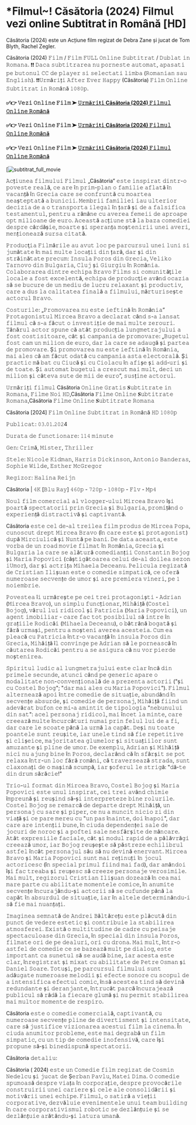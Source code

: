# *𝖥ilmu𝗅~! Căsă𝗍or𝗂a (2024) 𝖥il𝗆u𝗅 𝗏e𝗓i 𝗈nlin𝖾 𝖲ubtitra𝗍 i𝗇 𝖱omână [𝖧D] 
Căsătoria (2024) este un Acțiune film regizat de Debra Zane și jucat de Tom Blyth, Rachel Zegler.

Căsătoria (2024) 𝙵𝚒𝚕𝚖 / 𝙵𝚒𝚕𝚖 𝙵𝚄𝙻𝙻 𝙾𝚗𝚕𝚒𝚗𝚎 𝚂𝚞𝚋𝚝𝚒𝚝𝚛𝚊𝚝 / 𝙳𝚞𝚋𝚕𝚊𝚝 𝚒𝚗 𝚁𝚘𝚖𝚊𝚗𝚊. ❗❗️️ 𝙳𝚊𝚌𝚊 𝚜𝚞𝚋𝚝𝚒𝚝𝚛𝚊𝚛𝚎𝚊 𝚗𝚞 𝚙𝚘𝚛𝚗𝚎𝚜𝚝𝚎 𝚊𝚞𝚝𝚘𝚖𝚊𝚝, 𝚊𝚙𝚊𝚜𝚊𝚝𝚒 𝚙𝚎 𝚋𝚞𝚝𝚘𝚗𝚞𝚕 𝙲𝙲 𝚍𝚎 𝚙𝚕𝚊𝚢𝚎𝚛 𝚜𝚒 𝚜𝚎𝚕𝚎𝚌𝚝𝚊𝚝𝚒 𝚕𝚒𝚖𝚋𝚊 (𝚁𝚘𝚖𝚊𝚗𝚒𝚊𝚗 𝚜𝚊𝚞 𝙴𝚗𝚐𝚕𝚒𝚜𝚑). ❗❗️️𝚄𝚛𝚖ă𝚛𝚒ț𝚒 𝙰𝚏𝚝𝚎𝚛 𝙴𝚟𝚎𝚛 𝙷𝚊𝚙𝚙𝚢 (Căsătoria) 𝙵𝚒𝚕𝚖 𝙾𝚗𝚕𝚒𝚗𝚎 𝚂𝚞𝚋𝚝𝚒𝚝𝚛𝚊𝚝 𝚒𝚗 𝚁𝚘𝚖â𝚗ă 𝟷𝟶𝟾𝟶𝚙.

#### ✅👉 𝚅𝚎𝚣𝚒 𝙾𝚗𝚕𝚒𝚗𝚎 𝙵𝚒𝚕𝚖 ➤ [𝚄𝚛𝚖ă𝚛𝚒ț𝚒 Căsătoria (2024) 𝙵𝚒𝚕𝚖𝚞𝚕 𝙾𝚗𝚕𝚒𝚗𝚎 𝚁𝚘𝚖â𝚗ă](https://t.co/H5YRx4Ao4e)

#### ✅👉 𝚅𝚎𝚣𝚒 𝙾𝚗𝚕𝚒𝚗𝚎 𝙵𝚒𝚕𝚖 ➤ [𝚄𝚛𝚖ă𝚛𝚒ț𝚒 Căsătoria (2024) 𝙵𝚒𝚕𝚖𝚞𝚕 𝙾𝚗𝚕𝚒𝚗𝚎 𝚁𝚘𝚖â𝚗ă](https://t.co/H5YRx4Ao4e)

#### ✅👉 𝚅𝚎𝚣𝚒 𝙾𝚗𝚕𝚒𝚗𝚎 𝙵𝚒𝚕𝚖 ➤ [𝚄𝚛𝚖ă𝚛𝚒ț𝚒 Căsătoria (2024) 𝙵𝚒𝚕𝚖𝚞𝚕 𝙾𝚗𝚕𝚒𝚗𝚎 𝚁𝚘𝚖â𝚗ă](https://t.co/H5YRx4Ao4e)

[![subtitrat_full_movie](https://image.tmdb.org/t/p/original/3LBzM4MkaQnvVKHZUH6TNfbpgxe.jpg)


𝙰𝚌ț𝚒𝚞𝚗𝚎𝚊 𝚏𝚒𝚕𝚖𝚞𝚕𝚞𝚒
𝙵𝚒𝚕𝚖𝚞𝚕 „Căsătoria” 𝚎𝚜𝚝𝚎 𝚒𝚗𝚜𝚙𝚒𝚛𝚊𝚝 𝚍𝚒𝚗𝚝𝚛-𝚘 𝚙𝚘𝚟𝚎𝚜𝚝𝚎 𝚛𝚎𝚊𝚕ă, 𝚌𝚎 𝚊𝚛𝚎 î𝚗 𝚙𝚛𝚒𝚖-𝚙𝚕𝚊𝚗 𝚘 𝚏𝚊𝚖𝚒𝚕𝚒𝚎 𝚊𝚏𝚕𝚊𝚝ă î𝚗 𝚟𝚊𝚌𝚊𝚗ță î𝚗 𝙶𝚛𝚎𝚌𝚒𝚊 𝚌𝚊𝚛𝚎 𝚜𝚎 𝚌𝚘𝚗𝚏𝚛𝚞𝚗𝚝ă 𝚌𝚞 𝚖𝚘𝚊𝚛𝚝𝚎𝚊 𝚗𝚎𝚊ș𝚝𝚎𝚙𝚝𝚊𝚝ă 𝚊 𝚋𝚞𝚗𝚒𝚌𝚒𝚒.  𝙼𝚎𝚖𝚋𝚛𝚒𝚒 𝚏𝚊𝚖𝚒𝚕𝚒𝚎𝚒 𝚒𝚊𝚞 𝚞𝚕𝚝𝚎𝚛𝚒𝚘𝚛 𝚍𝚎𝚌𝚒𝚣𝚒𝚊 𝚍𝚎 𝚊 𝚘 𝚝𝚛𝚊𝚗𝚜𝚙𝚘𝚛𝚝𝚊 𝚒𝚕𝚎𝚐𝚊𝚕 î𝚗 ț𝚊𝚛ă ș𝚒 𝚍𝚎 𝚊 𝚏𝚊𝚕𝚜𝚒𝚏𝚒𝚌𝚊 𝚝𝚎𝚜𝚝𝚊𝚖𝚎𝚗𝚝𝚞𝚕, 𝚙𝚎𝚗𝚝𝚛𝚞 𝚊 𝚛ă𝚖â𝚗𝚎 𝚌𝚞 𝚊𝚟𝚎𝚛𝚎𝚊 𝚏𝚎𝚖𝚎𝚒𝚒 𝚍𝚎 𝚊𝚙𝚛𝚘𝚊𝚙𝚎 𝚘𝚙𝚝 𝚖𝚒𝚕𝚒𝚘𝚊𝚗𝚎 𝚍𝚎 𝚎𝚞𝚛𝚘. 𝙰𝚌𝚎𝚊𝚜𝚝ă 𝚊𝚌ț𝚒𝚞𝚗𝚎 𝚜𝚝ă 𝚕𝚊 𝚋𝚊𝚣𝚊 𝚌𝚘𝚖𝚎𝚍𝚒𝚎𝚒 𝚍𝚎𝚜𝚙𝚛𝚎 𝚌â𝚛𝚍ăș𝚒𝚎, 𝚖𝚘𝚊𝚛𝚝𝚎 ș𝚒 𝚜𝚙𝚎𝚛𝚊𝚗ț𝚊 𝚖𝚘ș𝚝𝚎𝚗𝚒𝚛𝚒𝚒 𝚞𝚗𝚎𝚒 𝚊𝚟𝚎𝚛𝚒, 𝚖𝚎𝚗ț𝚒𝚘𝚗𝚎𝚊𝚣ă 𝚜𝚞𝚛𝚜𝚊 𝚌𝚒𝚝𝚊𝚝ă.

𝙿𝚛𝚘𝚍𝚞𝚌ţ𝚒𝚊
𝙵𝚒𝚕𝚖ă𝚛𝚒𝚕𝚎 𝚊𝚞 𝚊𝚟𝚞𝚝 𝚕𝚘𝚌 𝚙𝚎 𝚙𝚊𝚛𝚌𝚞𝚛𝚜𝚞𝚕 𝚞𝚗𝚎𝚒 𝚕𝚞𝚗𝚒 𝚜𝚒 𝚓𝚞𝚖ă𝚝𝚊𝚝𝚎 î𝚗 𝚖𝚊𝚒 𝚖𝚞𝚕𝚝𝚎 𝚕𝚘𝚌𝚊ț𝚒𝚒 𝚍𝚒𝚗 ț𝚊𝚛ă, 𝚍𝚊𝚛 ș𝚒 𝚍𝚒𝚗 𝚜𝚝𝚛ă𝚒𝚗ă𝚝𝚊𝚝𝚎 𝚙𝚛𝚎𝚌𝚞𝚖: 𝙸𝚗𝚜𝚞𝚕𝚊 𝙿𝚘𝚛𝚘𝚜 𝚍𝚒𝚗 𝙶𝚛𝚎𝚌𝚒𝚊, 𝚅𝚎𝚕𝚒𝚔𝚘 𝚃𝚊𝚛𝚗𝚘𝚟𝚘 𝚍𝚒𝚗 𝙱𝚞𝚕𝚐𝚊𝚛𝚒𝚊, 𝙲𝚕𝚞𝚓 ș𝚒 𝙶𝚒𝚞𝚛𝚐𝚒𝚞 î𝚗 𝚁𝚘𝚖â𝚗𝚒𝚊. 𝙲𝚘𝚕𝚊𝚋𝚘𝚛𝚊𝚛𝚎𝚊 𝚍𝚒𝚗𝚝𝚛𝚎 𝚎𝚌𝚑𝚒𝚙𝚊 𝙱𝚛𝚊𝚟𝚘 𝙵𝚒𝚕𝚖𝚜 𝚜𝚒 𝚌𝚘𝚖𝚞𝚗𝚒𝚝ăţ𝚒𝚕𝚎 𝚕𝚘𝚌𝚊𝚕𝚎 𝚊 𝚏𝚘𝚜𝚝 𝚎𝚡𝚌𝚎𝚕𝚎𝚗𝚝ă, 𝚎𝚌𝚑𝚒𝚙𝚊 𝚍𝚎 𝚙𝚛𝚘𝚍𝚞𝚌ţ𝚒𝚎 𝚊𝚟â𝚗𝚍 𝚘𝚌𝚊𝚣𝚒𝚊 𝚜ă 𝚜𝚎 𝚋𝚞𝚌𝚞𝚛𝚎 𝚍𝚎 𝚞𝚗 𝚖𝚎𝚍𝚒𝚞 𝚍𝚎 𝚕𝚞𝚌𝚛𝚞 𝚛𝚎𝚕𝚊𝚡𝚊𝚗𝚝 ș𝚒 𝚙𝚛𝚘𝚍𝚞𝚌𝚝𝚒𝚟, 𝚌𝚊𝚛𝚎 𝚊 𝚍𝚞𝚜 𝚕𝚊 𝚌𝚊𝚕𝚒𝚝𝚊𝚝𝚎𝚊 𝚏𝚒𝚗𝚊𝚕ă 𝚊 𝚏𝚒𝚕𝚖𝚞𝚕𝚞𝚒, 𝚖ă𝚛𝚝𝚞𝚛𝚒𝚜𝚎ș𝚝𝚎 𝚊𝚌𝚝𝚘𝚛𝚞𝚕 𝙱𝚛𝚊𝚟𝚘. 

𝙲𝚘𝚜𝚝𝚞𝚛𝚒𝚕𝚎: „𝙿𝚛𝚘𝚖𝚘𝚟𝚊𝚛𝚎𝚊 𝚗𝚞 𝚎𝚜𝚝𝚎 𝚒𝚎𝚏𝚝𝚒𝚗ă î𝚗 𝚁𝚘𝚖â𝚗𝚒𝚊”
𝙿𝚛𝚘𝚝𝚊𝚐𝚘𝚗𝚒𝚜𝚝𝚞𝚕 𝙼𝚒𝚛𝚌𝚎𝚊 𝙱𝚛𝚊𝚟𝚘 𝚊 𝚍𝚎𝚌𝚕𝚊𝚛𝚊𝚝 𝚌â𝚗𝚍 𝚜-𝚊 𝚕𝚊𝚗𝚜𝚊𝚝 𝚏𝚒𝚕𝚖𝚞𝚕 𝚌ă 𝚜-𝚊 𝚏ă𝚌𝚞𝚝 𝚘 𝚒𝚗𝚟𝚎𝚜𝚝𝚒ț𝚒𝚎 𝚍𝚎 𝚖𝚊𝚒 𝚖𝚞𝚕𝚝𝚎 𝚣𝚎𝚛𝚘𝚞𝚛𝚒. 𝚃â𝚗ă𝚛𝚞𝚕 𝚊𝚌𝚝𝚘𝚛 𝚜𝚙𝚞𝚗𝚎 𝚌ă 𝚊𝚝â𝚝 𝚙𝚛𝚘𝚍𝚞𝚌ț𝚒𝚊 𝚕𝚞𝚗𝚐𝚖𝚎𝚝𝚛𝚊𝚓𝚞𝚕𝚞𝚒 𝚊 𝚏𝚘𝚜𝚝 𝚌𝚘𝚜𝚝𝚒𝚜𝚒𝚝𝚘𝚊𝚛𝚎, 𝚌â𝚝 ș𝚒 𝚌𝚊𝚖𝚙𝚊𝚗𝚒𝚊 𝚍𝚎 𝚙𝚛𝚘𝚖𝚘𝚟𝚊𝚛𝚎:  „𝙱𝚞𝚐𝚎𝚝𝚞𝚕 𝚏𝚘𝚜𝚝 𝚌𝚊𝚖 𝚞𝚗 𝚖𝚒𝚕𝚒𝚘𝚗 𝚍𝚎 𝚎𝚞𝚛𝚘, 𝚍𝚊𝚛 𝚕𝚊 𝚌𝚊𝚛𝚎 𝚜𝚎 𝚊𝚍𝚊𝚞𝚐ă ș𝚒 𝚙𝚊𝚛𝚝𝚎𝚊 𝚍𝚎 𝚙𝚛𝚘𝚖𝚘𝚟𝚊𝚛𝚎. Ș𝚒 𝚙𝚛𝚘𝚖𝚘𝚟𝚊𝚛𝚎𝚊 𝚗𝚞 𝚎𝚜𝚝𝚎 𝚒𝚎𝚏𝚝𝚒𝚗ă î𝚗 𝚁𝚘𝚖â𝚗𝚒𝚊, 𝚖𝚊𝚒 𝚊𝚕𝚎𝚜 𝚌ă 𝚊𝚖 𝚏ă𝚌𝚞𝚝 𝚘𝚍𝚊𝚝ă 𝚌𝚞 𝚌𝚊𝚖𝚙𝚊𝚗𝚒𝚊 𝚊𝚜𝚝𝚊 𝚎𝚕𝚎𝚌𝚝𝚘𝚛𝚊𝚕ă. Ș𝚒 𝚙𝚛𝚊𝚌𝚝𝚒𝚌 𝚖ă 𝚋𝚊𝚝 𝚌𝚞 𝙲𝚒𝚞𝚌ă ș𝚒 𝚌𝚞 𝙲𝚒𝚘𝚕𝚊𝚌𝚞 î𝚗 𝚊𝚏𝚒ș𝚎 ș𝚒 𝚊𝚍𝚍-𝚞𝚛𝚒 ș𝚒 𝚍𝚎 𝚝𝚘𝚊𝚝𝚎. Ș𝚒 𝚊𝚞𝚝𝚘𝚖𝚊𝚝 𝚋𝚞𝚐𝚎𝚝𝚞𝚕 𝚊 𝚌𝚛𝚎𝚜𝚌𝚞𝚝 𝚖𝚊𝚒 𝚖𝚞𝚕𝚝, 𝚍𝚎𝚌𝚒 𝚞𝚗 𝚖𝚒𝚕𝚒𝚘𝚗 ș𝚒 𝚌â𝚝𝚎𝚟𝚊 𝚜𝚞𝚝𝚎 𝚍𝚎 𝚖𝚒𝚒 𝚍𝚎 𝚎𝚞𝚛𝚘”, 𝚜𝚞𝚜ț𝚒𝚗𝚎 𝚊𝚌𝚝𝚘𝚛𝚞𝚕.

𝚄𝚛𝚖ă𝚛𝚒ț𝚒 𝚏𝚒𝚕𝚖𝚞𝚕 Căsătoria 𝙾𝚗𝚕𝚒𝚗𝚎 𝙶𝚛𝚊𝚝𝚒𝚜 𝐒𝚞𝚋𝚝𝚒𝚝𝚛𝚊𝚝𝚎 𝚒𝚗 𝚁𝚘𝚖𝚊𝚗𝚊, 𝙵𝚒𝚕𝚖𝚎 𝙽𝚘𝚒 𝙷𝙳,Căsătoria 𝙵𝚒𝚕𝚖𝚎 𝙾𝚗𝚕𝚒𝚗𝚎 𝐒𝚞𝚋𝚝𝚒𝚝𝚛𝚊𝚝𝚎 𝚁𝚘𝚖𝚊𝚗𝚊,Căsătoria 𝙵𝚒𝚕𝚖𝚎 𝙾𝚗𝚕𝚒𝚗𝚎 𝐒𝚞𝚋𝚝𝚒𝚝𝚛𝚊𝚝𝚎 𝚁𝚘𝚖𝚊𝚗𝚊

Căsătoria [2024] 𝙵𝚒𝚕𝚖 𝙾𝚗𝚕𝚒𝚗𝚎 𝚂𝚞𝚋𝚝𝚒𝚝𝚛𝚊𝚝 𝚒𝚗 𝚁𝚘𝚖â𝚗ă 𝙷𝙳 𝟷𝟶𝟾𝟶𝚙

𝙿𝚞𝚋𝚕𝚒𝚌𝚊𝚝: 𝟶𝟹.𝟶𝟷.𝟸𝟶𝟸4

𝙳𝚞𝚛𝚊𝚝𝚊 𝚍𝚎 𝚏𝚞𝚗𝚌𝚝𝚒𝚘𝚗𝚊𝚛𝚎: 𝟷𝟷𝟺 𝚖𝚒𝚗𝚞𝚝𝚎

𝙶𝚎𝚗: 𝙲𝚛𝚒𝚖ă, 𝙼𝚒𝚜𝚝𝚎𝚛, 𝚃𝚑𝚛𝚒𝚕𝚕𝚎𝚛

𝚂𝚝𝚎𝚕𝚎: 𝙽𝚒𝚌𝚘𝚕𝚎 𝙺𝚒𝚍𝚖𝚊𝚗, 𝙷𝚊𝚛𝚛𝚒𝚜 𝙳𝚒𝚌𝚔𝚒𝚗𝚜𝚘𝚗, 𝙰𝚗𝚝𝚘𝚗𝚒𝚘 𝙱𝚊𝚗𝚍𝚎𝚛𝚊𝚜, 𝚂𝚘𝚙𝚑𝚒𝚎 𝚆𝚒𝚕𝚍𝚎, 𝙴𝚜𝚝𝚑𝚎𝚛 𝙼𝚌𝙶𝚛𝚎𝚐𝚘𝚛

𝚁𝚎𝚐𝚒𝚣𝚘𝚛: 𝙷𝚊𝚕𝚒𝚗𝚊 𝚁𝚎𝚒𝚓𝚗

Căsătoria | 𝟺𝙺 [𝙱𝚕𝚞 𝚁𝚊𝚢] 𝟺𝟼𝟶𝚙 - 𝟽𝟸𝟶𝚙 - 𝟷𝟶𝟾𝟶𝚙 - 𝙵𝚕𝚟 - 𝙼𝚙𝟺

𝙽𝚘𝚞𝚕 𝚏𝚒𝚕𝚖 𝚌𝚘𝚖𝚎𝚛𝚌𝚒𝚊𝚕 𝚊𝚕 𝚟𝚕𝚘𝚐𝚐𝚎𝚛-𝚞𝚕𝚞𝚒 𝙼𝚒𝚛𝚌𝚎𝚊 𝙱𝚛𝚊𝚟𝚘 îș𝚒 𝚙𝚘𝚊𝚛𝚝ă 𝚜𝚙𝚎𝚌𝚝𝚊𝚝𝚘𝚛𝚒𝚒 𝚙𝚛𝚒𝚗 𝙶𝚛𝚎𝚌𝚒𝚊 ș𝚒 𝙱𝚞𝚕𝚐𝚊𝚛𝚒𝚊, 𝚙𝚛𝚘𝚖𝚒țâ𝚗𝚍 𝚘 𝚎𝚡𝚙𝚎𝚛𝚒𝚎𝚗ță 𝚍𝚒𝚜𝚝𝚛𝚊𝚌𝚝𝚒𝚟ă ș𝚒 𝚌𝚊𝚙𝚝𝚒𝚟𝚊𝚗𝚝ă.

Căsătoria 𝚎𝚜𝚝𝚎 𝚌𝚎𝚕 𝚍𝚎-𝚊𝚕 𝚝𝚛𝚎𝚒𝚕𝚎𝚊 𝚏𝚒𝚕𝚖 𝚙𝚛𝚘𝚍𝚞𝚜 𝚍𝚎 𝙼𝚒𝚛𝚌𝚎𝚊 𝙿𝚘𝚙𝚊, 𝚌𝚞𝚗𝚘𝚜𝚌𝚞𝚝 𝚍𝚛𝚎𝚙𝚝 𝙼𝚒𝚛𝚌𝚎𝚊 𝙱𝚛𝚊𝚟𝚘 (î𝚗 𝚌𝚊𝚛𝚎 𝚎𝚜𝚝𝚎 ș𝚒 𝚙𝚛𝚘𝚝𝚊𝚐𝚘𝚗𝚒𝚜𝚝) 𝚍𝚞𝚙ă 𝙼𝚒𝚛𝚌𝚒𝚞𝚕𝚒𝚌ă ș𝚒 𝙽𝚞𝚗𝚝ă 𝚙𝚎 𝚋𝚊𝚗𝚒. 𝙳𝚎 𝚍𝚊𝚝𝚊 𝚊𝚌𝚎𝚊𝚜𝚝𝚊, 𝚎𝚜𝚝𝚎 𝚟𝚘𝚛𝚋𝚊 𝚍𝚎 𝚞𝚗 𝚛𝚘𝚊𝚍 𝚖𝚘𝚟𝚒𝚎 𝚏𝚒𝚕𝚖𝚊𝚝 î𝚗 𝚁𝚘𝚖â𝚗𝚒𝚊, 𝙶𝚛𝚎𝚌𝚒𝚊 ș𝚒 𝙱𝚞𝚕𝚐𝚊𝚛𝚒𝚊 𝚕𝚊 𝚌𝚊𝚛𝚎 𝚜𝚎 𝚊𝚕ă𝚝𝚞𝚛ă 𝚌𝚘𝚖𝚎𝚍𝚒𝚊𝚗ț𝚒𝚒 𝙲𝚘𝚗𝚜𝚝𝚊𝚗𝚝𝚒𝚗 𝙱𝚘𝚓𝚘𝚐 ș𝚒 𝙼𝚊𝚛𝚒𝚊 𝙿𝚘𝚙𝚘𝚟𝚒𝚌𝚒 (𝚌âș𝚝𝚒𝚐ă𝚝𝚘𝚊𝚛𝚎𝚊 𝚌𝚎𝚕𝚞𝚒 𝚍𝚎-𝚊𝚕 𝚍𝚘𝚒𝚕𝚎𝚊 𝚜𝚎𝚣𝚘𝚗 𝚒𝚄𝚖𝚘𝚛), 𝚍𝚊𝚛 ș𝚒 𝚊𝚌𝚝𝚛𝚒ț𝚊 𝙼𝚒𝚑𝚊𝚎𝚕𝚊 𝙳𝚎𝚌𝚎𝚊𝚗𝚞. 𝙿𝚎𝚕𝚒𝚌𝚞𝚕𝚊 𝚛𝚎𝚐𝚒𝚣𝚊𝚝ă 𝚍𝚎 𝙲𝚛𝚒𝚜𝚝𝚒𝚊𝚗 𝙸𝚕𝚒ș𝚞𝚊𝚗 𝚎𝚜𝚝𝚎 𝚘 𝚌𝚘𝚖𝚎𝚍𝚒𝚎 𝚜𝚒𝚖𝚙𝚊𝚝𝚒𝚌ă, 𝚌𝚎 𝚘𝚏𝚎𝚛ă 𝚗𝚞𝚖𝚎𝚛𝚘𝚊𝚜𝚎 𝚜𝚎𝚌𝚟𝚎𝚗ț𝚎 𝚍𝚎 𝚞𝚖𝚘𝚛 ș𝚒 𝚊𝚛𝚎 𝚙𝚛𝚎𝚖𝚒𝚎𝚛𝚊 𝚟𝚒𝚗𝚎𝚛𝚒, 𝚙𝚎 𝟷 𝚗𝚘𝚒𝚎𝚖𝚋𝚛𝚒𝚎.

𝙿𝚘𝚟𝚎𝚜𝚝𝚎𝚊 î𝚒 𝚞𝚛𝚖ă𝚛𝚎ș𝚝𝚎 𝚙𝚎 𝚌𝚎𝚒 𝚝𝚛𝚎𝚒 𝚙𝚛𝚘𝚝𝚊𝚐𝚘𝚗𝚒ș𝚝𝚒 - 𝙰𝚍𝚛𝚒𝚊𝚗 (𝙼𝚒𝚛𝚌𝚎𝚊 𝙱𝚛𝚊𝚟𝚘), 𝚞𝚗 𝚜𝚒𝚖𝚙𝚕𝚞 𝚏𝚞𝚗𝚌ț𝚒𝚘𝚗𝚊𝚛, 𝙼𝚒𝚑ă𝚒ță (𝙲𝚘𝚜𝚝𝚎𝚕 𝙱𝚘𝚓𝚘𝚐), 𝚟ă𝚛𝚞𝚕 𝚕𝚞𝚒 𝚛𝚒𝚍𝚒𝚌𝚘𝚕 ș𝚒 𝙿𝚊𝚝𝚛𝚒𝚌𝚒𝚊 (𝙼𝚊𝚛𝚒𝚊 𝙿𝚘𝚙𝚘𝚟𝚒𝚌𝚒), 𝚞𝚗 𝚊𝚐𝚎𝚗𝚝 𝚒𝚖𝚘𝚋𝚒𝚕𝚒𝚊𝚛 - 𝚌𝚊𝚛𝚎 𝚏𝚊𝚌 𝚝𝚘𝚝 𝚙𝚘𝚜𝚒𝚋𝚒𝚕𝚞𝚕 𝚜ă 𝚒𝚗𝚝𝚛𝚎 î𝚗 𝚐𝚛𝚊ț𝚒𝚒𝚕𝚎 𝚁𝚘𝚍𝚒𝚌ă𝚒 (𝙼𝚒𝚑𝚊𝚎𝚕𝚊 𝙳𝚎𝚌𝚎𝚊𝚗𝚞), 𝚘 𝚋ă𝚝𝚛â𝚗ă 𝚋𝚘𝚐𝚊𝚝ă ș𝚒 𝚏ă𝚛ă 𝚞𝚛𝚖𝚊ș𝚒, 𝚙𝚎𝚗𝚝𝚛𝚞 𝚊 𝚖𝚘ș𝚝𝚎𝚗𝚒 𝚊𝚟𝚎𝚛𝚎𝚊 𝚊𝚌𝚎𝚜𝚝𝚎𝚒𝚊. 𝙲𝚞𝚖 𝚎𝚊 𝚙𝚕𝚎𝚊𝚌ă 𝚌𝚞 𝙿𝚊𝚝𝚛𝚒𝚌𝚒𝚊 î𝚗𝚝𝚛-𝚘 𝚟𝚊𝚌𝚊𝚗ță î𝚗 𝚒𝚗𝚜𝚞𝚕𝚊 𝙿𝚘𝚛𝚘𝚜 𝚍𝚒𝚗 𝙶𝚛𝚎𝚌𝚒𝚊, 𝙼𝚒𝚑ă𝚒ță î𝚕 𝚌𝚘𝚗𝚟𝚒𝚗𝚐𝚎 𝚙𝚎 𝙰𝚍𝚛𝚒𝚊𝚗 𝚜ă 𝚕𝚎 𝚙𝚘𝚛𝚗𝚎𝚊𝚜𝚌ă î𝚗 𝚌ă𝚞𝚝𝚊𝚛𝚎𝚊 𝚁𝚘𝚍𝚒𝚌ă𝚒 𝚙𝚎𝚗𝚝𝚛𝚞 𝚊 𝚜𝚎 𝚊𝚜𝚒𝚐𝚞𝚛𝚊 𝚌ă 𝚗𝚞 𝚟𝚘𝚛 𝚙𝚒𝚎𝚛𝚍𝚎 𝚖𝚘ș𝚝𝚎𝚗𝚒𝚛𝚎𝚊.

𝚂𝚙𝚒𝚛𝚒𝚝𝚞𝚕 𝚕𝚞𝚍𝚒𝚌 𝚊𝚕 𝚕𝚞𝚗𝚐𝚖𝚎𝚝𝚛𝚊𝚓𝚞𝚕𝚞𝚒 𝚎𝚜𝚝𝚎 𝚌𝚕𝚊𝚛 î𝚗𝚌ă 𝚍𝚒𝚗 𝚙𝚛𝚒𝚖𝚎𝚕𝚎 𝚜𝚎𝚌𝚞𝚗𝚍𝚎, 𝚊𝚝𝚞𝚗𝚌𝚒 𝚌â𝚗𝚍 𝚙𝚎 𝚐𝚎𝚗𝚎𝚛𝚒𝚌 𝚊𝚙𝚊𝚛𝚎 𝚘 𝚖𝚘𝚍𝚊𝚕𝚒𝚝𝚊𝚝𝚎 𝚗𝚘𝚗-𝚌𝚘𝚗𝚟𝚎𝚗ț𝚒𝚘𝚗𝚊𝚕ă 𝚍𝚎 𝚊 𝚙𝚛𝚎𝚣𝚎𝚗𝚝𝚊 𝚊𝚌𝚝𝚘𝚛𝚒𝚒 ("ș𝚒 𝚌𝚞 𝙲𝚘𝚜𝚝𝚎𝚕 𝙱𝚘𝚓𝚘𝚐"; "𝚍𝚊𝚛 𝚖𝚊𝚒 𝚊𝚕𝚎𝚜 𝚌𝚞 𝙼𝚊𝚛𝚒𝚊 𝙿𝚘𝚙𝚘𝚟𝚒𝚌𝚒"). 𝙵𝚒𝚕𝚖𝚞𝚕 𝚊𝚕𝚝𝚎𝚛𝚗𝚎𝚊𝚣ă 𝚊𝚙𝚘𝚒 î𝚗𝚝𝚛𝚎 𝚌𝚘𝚖𝚎𝚍𝚒𝚎 𝚍𝚎 𝚜𝚒𝚝𝚞𝚊ț𝚒𝚎, 𝚊𝚋𝚞𝚗𝚍â𝚗𝚍 î𝚗 𝚜𝚎𝚌𝚟𝚎𝚗ț𝚎 𝚊𝚋𝚜𝚞𝚛𝚍𝚎, ș𝚒 𝚌𝚘𝚖𝚎𝚍𝚒𝚎 𝚍𝚎 𝚙𝚎𝚛𝚜𝚘𝚗𝚊𝚓, 𝙼𝚒𝚑ă𝚒ță 𝚏𝚒𝚒𝚗𝚍 𝚞𝚗 𝚊𝚍𝚎𝚟ă𝚛𝚊𝚝 𝚋𝚞𝚏𝚘𝚗 𝚌𝚎 𝚖𝚒-𝚊 𝚊𝚖𝚒𝚗𝚝𝚒𝚝 𝚍𝚎 𝚝𝚒𝚙𝚘𝚕𝚘𝚐𝚒𝚊 "𝚗𝚎𝚋𝚞𝚗𝚞𝚕𝚞𝚒 𝚍𝚒𝚗 𝚜𝚊𝚝": 𝚊𝚌𝚎𝚕 𝚙𝚎𝚛𝚜𝚘𝚗𝚊𝚓 𝚛𝚒𝚍𝚒𝚌𝚘𝚕, 𝚖𝚊𝚒 î𝚗𝚌𝚎𝚝 𝚕𝚊 𝚖𝚒𝚗𝚝𝚎, 𝚌𝚊𝚛𝚎 𝚌𝚛𝚎𝚎𝚊𝚣ă 𝚖𝚞𝚕𝚝𝚎 î𝚗𝚌𝚞𝚛𝚌ă𝚝𝚞𝚛𝚒 𝚗𝚞𝚖𝚊𝚒 𝚙𝚛𝚒𝚗 𝚏𝚎𝚕𝚞𝚕 𝚕𝚞𝚒 𝚍𝚎 𝚊 𝚏𝚒, 𝚍𝚊𝚛 𝚌𝚊𝚛𝚎 𝚕𝚎 𝚜𝚌𝚘𝚊𝚝𝚎 𝚙â𝚗ă 𝚕𝚊 𝚞𝚛𝚖ă 𝚕𝚊 𝚌𝚊𝚙ă𝚝. 𝙳𝚎ș𝚒 𝚗𝚞 𝚝𝚘𝚊𝚝𝚎 𝚙𝚘𝚊𝚗𝚝𝚎𝚕𝚎 𝚜𝚞𝚗𝚝 𝚛𝚎𝚞ș𝚒𝚝𝚎, 𝚒𝚊𝚛 𝚞𝚗𝚎𝚕𝚎 𝚝𝚒𝚗𝚍 𝚜ă 𝚏𝚒𝚎 𝚛𝚎𝚙𝚎𝚝𝚒𝚝𝚒𝚟𝚎 ș𝚒 𝚌𝚕𝚒ș𝚎𝚒𝚌𝚎, 𝚖𝚊𝚓𝚘𝚛𝚒𝚝𝚊𝚝𝚎𝚊 𝚐𝚕𝚞𝚖𝚎𝚕𝚘𝚛 ș𝚒 𝚜𝚒𝚝𝚞𝚊ț𝚒𝚒𝚕𝚘𝚛 𝚜𝚞𝚗𝚝 𝚊𝚖𝚞𝚣𝚊𝚗𝚝𝚎 ș𝚒 𝚙𝚕𝚒𝚗𝚎 𝚍𝚎 𝚞𝚖𝚘𝚛. 𝙳𝚎 𝚎𝚡𝚎𝚖𝚙𝚕𝚞, 𝙰𝚍𝚛𝚒𝚊𝚗 ș𝚒 𝙼𝚒𝚑ă𝚒ță 𝚗𝚒𝚌𝚒 𝚗𝚞 𝚊𝚓𝚞𝚗𝚐 𝚋𝚒𝚗𝚎 î𝚗 𝙿𝚘𝚛𝚘𝚜, 𝚍𝚎𝚌𝚕𝚊𝚛â𝚗𝚍 𝚌ă î𝚗 𝚜𝚏â𝚛ș𝚒𝚝 𝚜𝚎 𝚙𝚘𝚝 𝚛𝚎𝚕𝚊𝚡𝚊 î𝚗𝚝𝚛-𝚞𝚗 𝚕𝚘𝚌 𝚏ă𝚛ă 𝚛𝚘𝚖â𝚗𝚒, 𝚌ă 𝚝𝚛𝚊𝚟𝚎𝚛𝚜𝚎𝚊𝚣ă 𝚜𝚝𝚛𝚊𝚍𝚊, 𝚜𝚞𝚗𝚝 𝚌𝚕𝚊𝚡𝚘𝚗𝚊ț𝚒 𝚍𝚎 𝚘 𝚖𝚊ș𝚒𝚗ă 𝚜𝚌𝚞𝚖𝚙ă, 𝚒𝚊𝚛 ș𝚘𝚏𝚎𝚛𝚞𝚕 𝚕𝚎 𝚜𝚝𝚛𝚒𝚐ă: "𝚍ă-𝚝𝚎 𝚍𝚒𝚗 𝚍𝚛𝚞𝚖 𝚜ă𝚛ă𝚌𝚒𝚎!"

𝚃𝚛𝚒𝚘-𝚞𝚕 𝚏𝚘𝚛𝚖𝚊𝚝 𝚍𝚒𝚗 𝙼𝚒𝚛𝚌𝚎𝚊 𝙱𝚛𝚊𝚟𝚘, 𝙲𝚘𝚜𝚝𝚎𝚕 𝙱𝚘𝚓𝚘𝚐 ș𝚒 𝙼𝚊𝚛𝚒𝚊 𝙿𝚘𝚙𝚘𝚟𝚒𝚌𝚒 𝚎𝚜𝚝𝚎 𝚞𝚗𝚞𝚕 𝚒𝚗𝚜𝚙𝚒𝚛𝚊𝚝, 𝚌𝚎𝚒 𝚝𝚛𝚎𝚒 𝚊𝚟â𝚗𝚍 𝚌𝚑𝚒𝚖𝚒𝚎 î𝚖𝚙𝚛𝚎𝚞𝚗ă ș𝚒 𝚛𝚎𝚞ș𝚒𝚗𝚍 𝚜ă-ș𝚒 𝚒𝚗𝚝𝚎𝚛𝚙𝚛𝚎𝚝𝚎𝚣𝚎 𝚋𝚒𝚗𝚎 𝚛𝚘𝚕𝚞𝚛𝚒𝚕𝚎. 𝙲𝚘𝚜𝚝𝚎𝚕 𝙱𝚘𝚓𝚘𝚐 𝚜𝚎 𝚛𝚎𝚖𝚊𝚛𝚌ă 𝚍𝚎 𝚍𝚎𝚙𝚊𝚛𝚝𝚎 𝚍𝚛𝚎𝚙𝚝 𝙼𝚒𝚑ă𝚒ță, 𝚞𝚗 𝚙𝚎𝚛𝚜𝚘𝚗𝚊𝚓 𝚌𝚞 𝚜𝚊𝚛𝚎 ș𝚒 𝚙𝚒𝚙𝚎𝚛, 𝚌𝚎 𝚗𝚞 𝚊 𝚖𝚞𝚗𝚌𝚒𝚝 𝚗𝚒𝚌𝚒𝚘 𝚣𝚒 𝚍𝚒𝚗 𝚟𝚒𝚊ță ș𝚒 𝚌𝚎 𝚙𝚊𝚛𝚎 𝚖𝚎𝚛𝚎𝚞 𝚌𝚞 "𝚞𝚗 𝚙𝚊𝚜 î𝚗𝚊𝚒𝚗𝚝𝚎, 𝚍𝚘𝚒 î𝚗𝚊𝚙𝚘𝚒", 𝚍𝚊𝚛 𝚌𝚊𝚛𝚎 𝚊𝚛𝚎 𝚒𝚗𝚝𝚎𝚗ț𝚒𝚒 𝚋𝚞𝚗𝚎, î𝚗 𝚌𝚒𝚞𝚍𝚊 𝚍𝚎𝚙𝚎𝚗𝚍𝚎𝚗ț𝚎𝚒 𝚜𝚊𝚕𝚎 𝚍𝚎 𝚓𝚘𝚌𝚞𝚛𝚒 𝚍𝚎 𝚗𝚘𝚛𝚘𝚌 ș𝚒 𝚊 𝚙𝚘𝚏𝚝𝚎𝚒 𝚜𝚊𝚕𝚎 𝚗𝚎𝚜𝚏â𝚛ș𝚒𝚝𝚎 𝚍𝚎 𝚖â𝚗𝚌𝚊𝚛𝚎. 𝙰𝚝â𝚝 𝚎𝚡𝚙𝚛𝚎𝚜𝚒𝚒𝚕𝚎 𝚏𝚊𝚌𝚒𝚊𝚕𝚎, 𝚌â𝚝 ș𝚒 𝚖𝚘𝚍𝚞𝚕 𝚛𝚊𝚙𝚒𝚍 𝚍𝚎 𝚊 𝚙ă𝚕ă𝚟𝚛ă𝚐𝚒 𝚌𝚛𝚎𝚎𝚊𝚣ă 𝚞𝚖𝚘𝚛, 𝚒𝚊𝚛 𝙱𝚘𝚓𝚘𝚐 𝚛𝚎𝚞ș𝚎ș𝚝𝚎 𝚜ă 𝚙ă𝚜𝚝𝚛𝚎𝚣𝚎 𝚎𝚌𝚑𝚒𝚕𝚒𝚋𝚛𝚞𝚕 𝚊𝚜𝚝𝚏𝚎𝚕 î𝚗𝚌â𝚝 𝚙𝚎𝚛𝚜𝚘𝚗𝚊𝚓𝚞𝚕 𝚜ă𝚞 𝚜ă 𝚗𝚞 𝚍𝚎𝚟𝚒𝚗ă 𝚎𝚗𝚎𝚛𝚟𝚊𝚗𝚝. 𝙼𝚒𝚛𝚌𝚎𝚊 𝙱𝚛𝚊𝚟𝚘 ș𝚒 𝙼𝚊𝚛𝚒𝚊 𝙿𝚘𝚙𝚘𝚟𝚒𝚌𝚒 𝚜𝚞𝚗𝚝 𝚖𝚊𝚒 𝚛𝚎ț𝚒𝚗𝚞ț𝚒 î𝚗 𝚓𝚘𝚌𝚞𝚕 𝚊𝚌𝚝𝚘𝚛𝚒𝚌𝚎𝚜𝚌 (î𝚗 𝚜𝚙𝚎𝚌𝚒𝚊𝚕 𝚙𝚛𝚒𝚖𝚞𝚕 𝚏𝚒𝚒𝚗𝚍 𝚖𝚊𝚒 𝚏𝚊𝚍), 𝚍𝚊𝚛 𝚊𝚖â𝚗𝚍𝚘𝚒 îș𝚒 𝚏𝚊𝚌 𝚝𝚛𝚎𝚊𝚋𝚊 ș𝚒 𝚛𝚎𝚞ș𝚎𝚜𝚌 𝚜ă 𝚌𝚛𝚎𝚎𝚣𝚎 𝚙𝚎𝚛𝚜𝚘𝚗𝚊𝚓𝚎 𝚟𝚎𝚛𝚘𝚜𝚒𝚖𝚒𝚕𝚎. 𝙼𝚊𝚒 𝚖𝚞𝚕𝚝, 𝚛𝚎𝚐𝚒𝚣𝚘𝚛𝚞𝚕 𝙲𝚛𝚒𝚜𝚝𝚒𝚊𝚗 𝙸𝚕𝚒ș𝚞𝚊𝚗 𝚍𝚘𝚣𝚎𝚊𝚣ă î𝚗 𝚌𝚎𝚊 𝚖𝚊𝚒 𝚖𝚊𝚛𝚎 𝚙𝚊𝚛𝚝𝚎 𝚌𝚞 𝚊𝚋𝚒𝚕𝚒𝚝𝚊𝚝𝚎 𝚖𝚘𝚖𝚎𝚗𝚝𝚎𝚕𝚎 𝚌𝚘𝚖𝚒𝚌𝚎, î𝚗 𝚊𝚗𝚞𝚖𝚒𝚝𝚎 𝚜𝚎𝚌𝚟𝚎𝚗ț𝚎 î𝚗𝚌𝚞𝚛𝚊𝚓â𝚗𝚍𝚞-ș𝚒 𝚊𝚌𝚝𝚘𝚛𝚒𝚒 𝚜ă 𝚜𝚎 𝚌𝚞𝚏𝚞𝚗𝚍𝚎 𝚙â𝚗ă 𝚕𝚊 𝚌𝚊𝚙ă𝚝 î𝚗 𝚊𝚋𝚜𝚞𝚛𝚍𝚞𝚕 𝚍𝚎 𝚜𝚒𝚝𝚞𝚊ț𝚒𝚎, 𝚒𝚊𝚛 î𝚗 𝚊𝚕𝚝𝚎𝚕𝚎 𝚍𝚎𝚝𝚎𝚛𝚖𝚒𝚗â𝚗𝚍𝚞-𝚒 𝚜ă 𝚏𝚒𝚎 𝚖𝚊𝚒 𝚗𝚞𝚊𝚗ț𝚊ț𝚒.

𝙸𝚖𝚊𝚐𝚒𝚗𝚎𝚊 𝚜𝚎𝚖𝚗𝚊𝚝ă 𝚍𝚎 𝙰𝚗𝚍𝚛𝚎𝚒 𝙱ă𝚕𝚝ă𝚛𝚎ț𝚞 𝚎𝚜𝚝𝚎 𝚙𝚕ă𝚌𝚞𝚝ă 𝚍𝚒𝚗 𝚙𝚞𝚗𝚌𝚝 𝚍𝚎 𝚟𝚎𝚍𝚎𝚛𝚎 𝚎𝚜𝚝𝚎𝚝𝚒𝚌 ș𝚒 𝚌𝚘𝚗𝚝𝚛𝚒𝚋𝚞𝚒𝚎 𝚕𝚊 𝚜𝚝𝚊𝚋𝚒𝚕𝚒𝚛𝚎𝚊 𝚊𝚝𝚖𝚘𝚜𝚏𝚎𝚛𝚎𝚒. 𝙴𝚡𝚒𝚜𝚝ă 𝚘 𝚖𝚞𝚕𝚝𝚒𝚝𝚞𝚍𝚒𝚗𝚎 𝚍𝚎 𝚌𝚊𝚍𝚛𝚎 𝚌𝚞 𝚙𝚎𝚒𝚜𝚊𝚓𝚎 𝚜𝚙𝚎𝚌𝚝𝚊𝚌𝚞𝚕𝚘𝚊𝚜𝚎 𝚍𝚒𝚗 𝙶𝚛𝚎𝚌𝚒𝚊, î𝚗 𝚜𝚙𝚎𝚌𝚒𝚊𝚕 𝚍𝚒𝚗 𝚒𝚗𝚜𝚞𝚕𝚊 𝙿𝚘𝚛𝚘𝚜, 𝚏𝚒𝚕𝚖𝚊𝚝𝚎 𝚘𝚛𝚒 𝚍𝚎 𝚙𝚎 𝚍𝚎𝚊𝚕𝚞𝚛𝚒, 𝚘𝚛𝚒 𝚌𝚞 𝚍𝚛𝚘𝚗𝚊. 𝙼𝚊𝚒 𝚖𝚞𝚕𝚝, î𝚗𝚝𝚛-𝚘 𝚊𝚜𝚝𝚏𝚎𝚕 𝚍𝚎 𝚌𝚘𝚖𝚎𝚍𝚒𝚎 𝚌𝚎 𝚜𝚎 𝚋𝚊𝚣𝚎𝚊𝚣ă 𝚖𝚞𝚕𝚝 𝚙𝚎 𝚍𝚒𝚊𝚕𝚘𝚐, 𝚎𝚜𝚝𝚎 𝚒𝚖𝚙𝚘𝚛𝚝𝚊𝚗𝚝 𝚌𝚊 𝚜𝚞𝚗𝚎𝚝𝚞𝚕 𝚜ă 𝚜𝚎 𝚊𝚞𝚍ă 𝚋𝚒𝚗𝚎, 𝚒𝚊𝚛 𝚊𝚌𝚎𝚜𝚝𝚊 𝚎𝚜𝚝𝚎 𝚌𝚕𝚊𝚛, î𝚗𝚛𝚎𝚐𝚒𝚜𝚝𝚛𝚊𝚝 ș𝚒 𝚖𝚒𝚡𝚊𝚝 𝚌𝚞 𝚊𝚋𝚒𝚕𝚒𝚝𝚊𝚝𝚎 𝚍𝚎 𝙿𝚎𝚝𝚛𝚎 𝙾𝚜𝚖𝚊𝚗 ș𝚒 𝙳𝚊𝚗𝚒𝚎𝚕 𝚂𝚘𝚊𝚛𝚎. 𝚃𝚘𝚝𝚞ș𝚒, 𝚙𝚎 𝚙𝚊𝚛𝚌𝚞𝚛𝚜𝚞𝚕 𝚏𝚒𝚕𝚖𝚞𝚕𝚞𝚒 𝚜𝚞𝚗𝚝 𝚊𝚍ă𝚞𝚐𝚊𝚝𝚎 𝚗𝚞𝚖𝚎𝚛𝚘𝚊𝚜𝚎 𝚖𝚎𝚕𝚘𝚍𝚒𝚒 ș𝚒 𝚎𝚏𝚎𝚌𝚝𝚎 𝚜𝚘𝚗𝚘𝚛𝚎 𝚌𝚞 𝚜𝚌𝚘𝚙𝚞𝚕 𝚍𝚎 𝚊 𝚒𝚗𝚝𝚎𝚗𝚜𝚒𝚏𝚒𝚌𝚊 𝚎𝚏𝚎𝚌𝚝𝚞𝚕 𝚌𝚘𝚖𝚒𝚌, î𝚗𝚜ă 𝚊𝚌𝚎𝚜𝚝𝚎𝚊 𝚝𝚒𝚗𝚍 𝚜ă 𝚍𝚎𝚟𝚒𝚗ă 𝚛𝚎𝚍𝚞𝚗𝚍𝚊𝚗𝚝𝚎 ș𝚒 𝚍𝚎𝚛𝚊𝚗𝚓𝚊𝚗𝚝𝚎, î𝚗𝚝𝚛𝚞𝚌â𝚝 𝚙𝚊𝚛𝚌ă î𝚗𝚌𝚞𝚛𝚊𝚓𝚎𝚊𝚣ă 𝚙𝚞𝚋𝚕𝚒𝚌𝚞𝚕 𝚜ă 𝚛â𝚍ă 𝚕𝚊 𝚏𝚒𝚎𝚌𝚊𝚛𝚎 𝚐𝚕𝚞𝚖ă ș𝚒 𝚗𝚞 𝚙𝚎𝚛𝚖𝚒𝚝 𝚜𝚝𝚊𝚋𝚒𝚕𝚒𝚛𝚎𝚊 𝚖𝚊𝚒 𝚖𝚞𝚕𝚝𝚘𝚛 𝚖𝚘𝚖𝚎𝚗𝚝𝚎 𝚍𝚎 𝚛𝚎𝚜𝚙𝚒𝚛𝚘.

Căsătoria 𝚎𝚜𝚝𝚎 𝚘 𝚌𝚘𝚖𝚎𝚍𝚒𝚎 𝚌𝚘𝚖𝚎𝚛𝚌𝚒𝚊𝚕ă, 𝚌𝚊𝚙𝚝𝚒𝚟𝚊𝚗𝚝ă, 𝚌𝚞 𝚗𝚞𝚖𝚎𝚛𝚘𝚊𝚜𝚎 𝚜𝚎𝚌𝚟𝚎𝚗ț𝚎 𝚙𝚕𝚒𝚗𝚎 𝚍𝚎 𝚍𝚒𝚟𝚎𝚛𝚝𝚒𝚜𝚖𝚎𝚗𝚝 ș𝚒 𝚒𝚗𝚝𝚎𝚗𝚜𝚒𝚝𝚊𝚝𝚎, 𝚌𝚊𝚛𝚎 𝚜ă 𝚓𝚞𝚜𝚝𝚒𝚏𝚒𝚌𝚎 𝚟𝚒𝚣𝚒𝚘𝚗𝚊𝚛𝚎𝚊 𝚊𝚌𝚎𝚜𝚝𝚞𝚒 𝚏𝚒𝚕𝚖 𝚕𝚊 𝚌𝚒𝚗𝚎𝚖𝚊. Î𝚗 𝚌𝚒𝚞𝚍𝚊 𝚊𝚗𝚞𝚖𝚒𝚝𝚘𝚛 𝚙𝚛𝚘𝚋𝚕𝚎𝚖𝚎, 𝚎𝚜𝚝𝚎 𝚖𝚊𝚒 𝚍𝚎𝚐𝚛𝚊𝚋ă 𝚞𝚗 𝚏𝚒𝚕𝚖 𝚜𝚒𝚖𝚙𝚊𝚝𝚒𝚌, 𝚌𝚞 𝚞𝚗 𝚝𝚒𝚙 𝚍𝚎 𝚌𝚘𝚖𝚎𝚍𝚒𝚎 𝚒𝚗𝚘𝚏𝚎𝚗𝚜𝚒𝚟ă, 𝚌𝚊𝚛𝚎 îș𝚒 𝚙𝚛𝚘𝚙𝚞𝚗𝚎 𝚜ă-ș𝚒 𝚋𝚒𝚗𝚎𝚍𝚒𝚜𝚙𝚞𝚗ă 𝚜𝚙𝚎𝚌𝚝𝚊𝚝𝚘𝚛𝚒𝚒.

Căsătoria 𝚍𝚎𝚝𝚊𝚕𝚒𝚞:

Căsătoria ( 2024) 𝚎𝚜𝚝𝚎 𝚞𝚗 𝙲𝚘𝚖𝚎𝚍𝚒𝚎 𝚏𝚒𝚕𝚖 𝚛𝚎𝚐𝚒𝚣𝚊𝚝 𝚍𝚎 𝙲𝚘𝚜𝚖𝚒𝚗 𝙽𝚎𝚍𝚎𝚕𝚌𝚞 ș𝚒 𝚓𝚞𝚌𝚊𝚝 𝚍𝚎 Ș𝚎𝚛𝚋𝚊𝚗 𝙿𝚊𝚟𝚕𝚞, 𝙼𝚊𝚝𝚎𝚒 𝙳𝚒𝚖𝚊. 𝙾 𝚌𝚘𝚖𝚎𝚍𝚒𝚎 𝚜𝚙𝚞𝚖𝚘𝚊𝚜ă 𝚍𝚎𝚜𝚙𝚛𝚎 𝚟𝚒𝚊ț𝚊 î𝚗 𝚌𝚘𝚛𝚙𝚘𝚛𝚊ț𝚒𝚎, 𝚍𝚎𝚜𝚙𝚛𝚎 𝚙𝚛𝚘𝚟𝚘𝚌ă𝚛𝚒𝚕𝚎 𝚌𝚘𝚗𝚜𝚝𝚛𝚞𝚒𝚛𝚒𝚒 𝚞𝚗𝚎𝚒 𝚌𝚊𝚛𝚒𝚎𝚛𝚎 ș𝚒 𝚌𝚎𝚕𝚎 𝚊𝚕𝚎 𝚌𝚘𝚗𝚜𝚘𝚕𝚒𝚍ă𝚛𝚒𝚒 ș𝚒 𝚖𝚘𝚝𝚒𝚟ă𝚛𝚒𝚒 𝚞𝚗𝚎𝚒 𝚎𝚌𝚑𝚒𝚙𝚎. 𝙵𝚒𝚕𝚖𝚞𝚕, 𝚘 𝚜𝚊𝚝𝚒𝚛ă 𝚊 𝚟𝚒𝚎ț𝚒𝚒 𝚌𝚘𝚛𝚙𝚘𝚛𝚊𝚝𝚒𝚟𝚎, 𝚍𝚎𝚣𝚟ă𝚕𝚞𝚒𝚎 𝚎𝚟𝚎𝚗𝚒𝚖𝚎𝚗𝚝𝚎𝚕𝚎 𝚞𝚗𝚞𝚒 𝚝𝚎𝚊𝚖 𝚋𝚞𝚒𝚕𝚍𝚒𝚗𝚐 î𝚗 𝚌𝚊𝚛𝚎 𝚌𝚘𝚛𝚙𝚘𝚛𝚊𝚝𝚒𝚟𝚒𝚜𝚖𝚞𝚕 𝚛𝚘𝚋𝚘𝚝𝚒𝚌 𝚜𝚎 𝚍𝚎𝚣𝚕ă𝚗ț𝚞𝚒𝚎 ș𝚒 𝚜𝚎 𝚍𝚎𝚣𝚕ă𝚗ț𝚞𝚒𝚎 𝚊𝚛ă𝚝â𝚗𝚍𝚞-ș𝚒 𝚕𝚊𝚝𝚞𝚛𝚊 𝚞𝚖𝚊𝚗ă.
